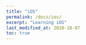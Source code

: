 ```yaml
---
title: "iOS"
permalink: /docs/ios/
excerpt: "Learning iOS"
last_modified_at: 2020-10-07
toc: true
---
```

